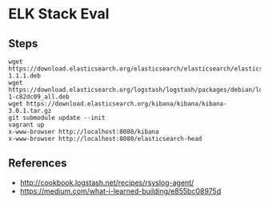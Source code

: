 ELK Stack Eval
==============

Steps
-----

    wget https://download.elasticsearch.org/elasticsearch/elasticsearch/elasticsearch-1.1.1.deb
    wget https://download.elasticsearch.org/logstash/logstash/packages/debian/logstash_1.4.0-1-c82dc09_all.deb
    wget https://download.elasticsearch.org/kibana/kibana/kibana-3.0.1.tar.gz
    git submodule update --init
    vagrant up
    x-www-browser http://localhost:8080/kibana
    x-www-browser http://localhost:8080/elasticsearch-head

References
----------

* http://cookbook.logstash.net/recipes/rsyslog-agent/
* https://medium.com/what-i-learned-building/e855bc08975d
